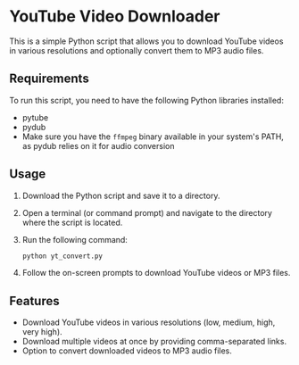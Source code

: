 # YouTube Video Downloader

This is a simple Python script that allows you to download YouTube videos in various resolutions and optionally convert them to MP3 audio files.

## Requirements

To run this script, you need to have the following Python libraries installed:

- pytube
- pydub
- Make sure you have the `ffmpeg` binary available in your system's PATH, as pydub relies on it for audio conversion

## Usage

1. Download the Python script and save it to a directory.
2. Open a terminal (or command prompt) and navigate to the directory where the script is located.
3. Run the following command:

   ```bash
   python yt_convert.py
   ```

4. Follow the on-screen prompts to download YouTube videos or MP3 files.

## Features

- Download YouTube videos in various resolutions (low, medium, high, very high).
- Download multiple videos at once by providing comma-separated links.
- Option to convert downloaded videos to MP3 audio files.

